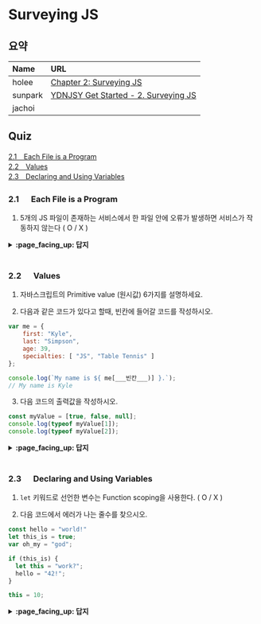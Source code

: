 # Surveying JS

## 요약
| Name | URL | 
|:---|:---|
| holee | [Chapter 2: Surveying JS](https://github.com/hochan222/Everything-in-JavaScript/wiki/Chapter-2:-Surveying-JS) |
| sunpark | [YDNJSY Get Started - 2. Surveying JS](https://velog.io/@cos/YDNJSY-Get-Started-2-Surveying-JS) |
| jachoi |  |

## Quiz

[2.1　Each File is a Program](#21---Each-File-is-a-Program)<br>
[2.2　Values](#22---Values)<br>
[2.3　Declaring and Using Variables](#63---Declaring-and-Using-Variables)<br>

### 2.1 　  Each File is a Program

1. 5개의 JS 파일이 존재하는 서비스에서 한 파일 안에 오류가 발생하면 서비스가 작동하지 않는다 ( O / X )

<details>
<summary> <b> :page_facing_up: 답지 </b>  </summary>
<div markdown="1">


1. 5개의 JS 파일이 존재하는 서비스에서 한 파일 안에 오류가 발생하면 서비스가 작동하지 않는다 ( O / **X** )

   > Obviously, if your application depends on five .js files, and one of them fails, the overall application will probably only partially operate, at best. **p.32**

    
</div>
</details>
<br>

### 2.2 　  Values

1. 자바스크립트의 Primitive value (원시값) 6가지를 설명하세요.

2. 다음과 같은 코드가 있다고 할때, 빈칸에 들어갈 코드를 작성하시오.

```javascript
var me = {
    first: "Kyle",
    last: "Simpson",
    age: 39,
    specialties: [ "JS", "Table Tennis" ]
};

console.log(`My name is ${ me[___빈칸___)] }.`);
// My name is Kyle
```

3. 다음 코드의 출력값을 작성하시오.

```javascript
const myValue = [true, false, null];
console.log(typeof myValue[1]);
console.log(typeof myValue[2]);
```

<details>
<summary> <b> :page_facing_up: 답지 </b>  </summary>
<div markdown="1">

1. 자바스크립트의 Primitive value (원시값) 6가지를 설명하세요.

    > Number(숫자), String(문자열), Boolean(부울), bigint, Undefined, Symbol이 JS의 Primitive value이다. **p.33~36**

2. 다음과 같은 코드가 있다고 할때, 빈칸에 들어갈 코드를 작성하시오.

    > 객체를 대괄호를 통해 value값을 가져오는 경우임으로, `"first"` 또는 `'first'`가 들어가야 한다. **p. 38**

3. 다음 코드의 출력값을 작성하시오.

    > `false`는 Boolean이기 때문에 `"boolean"`이 출력되고, `null`은 Primitive value가 아니기 때문에 `"object"`가 출력된다. **p.38**

</div>
</details>
<br>

### 2.3 　  Declaring and Using Variables

1. `let` 키워드로 선언한 변수는 Function scoping을 사용한다. ( O / X )

2. 다음 코드에서 에러가 나는 줄수를 찾으시오.

```javascript
const hello = "world!"
let this_is = true;
var oh_my = "god";

if (this_is) {
  let this = "work?";
  hello = "42!";
}

this = 10;
```

<details>
<summary> <b> :page_facing_up: 답지 </b>  </summary>
<div markdown="1">

1. `let` 키워드로 선언한 변수는 Function scoping을 사용한다. ( O / **X** )

    > The `let` keyword has some differences to `var`, with the most obvious being that `let` allows a more limited access to the variable than `var`. This is called "block scoping" as opposed to regular or function scoping. **p.40**

</div>
</details>
<br>
